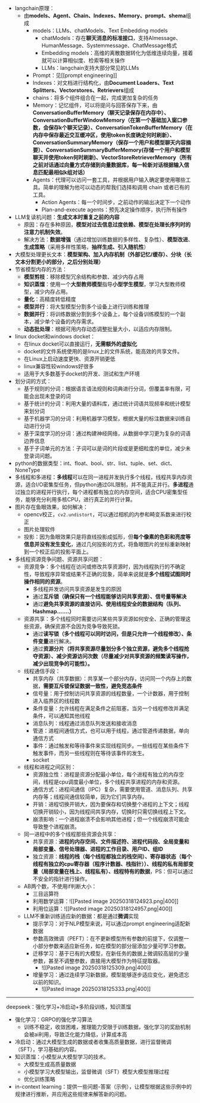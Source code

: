 - langchain原理：
	- 由**models、Agent、Chain、Indexes、Memory、prompt、shema**组成
		- models：LLMs、chatModels、Text Embedding models
			- chatModels：存在**聊天消息的标准接口**，支持AImessage、HumanMessage、Systemmessage、ChatMessage格式
			- Embedding models：高维的离散数据转化为低维连续向量，接着就可以计算相似度、检索等相关操作
			- LLMs：langchain支持大部分常见的LLMs
		- Prompt：见[[prompt engineering]]
		- Indexes：对文档进行结构化，由**Document Loaders、Text Splitters、Vectorstores、Retrievers**组成
		- chains：将多个组件组合在一起，完成更加复杂的任务
		- Memory：记忆组件，可以将提问与回答保存下来，由**ConversationBufferMemory（聊天记录保存在内存中）、ConversationBufferWindowMemory（在第一个基础加入窗口参数，会保存k个聊天记录）、ConversationTokenBufferMemory（在内存中保存最近交互缓冲区，使用token长度确定何时刷新）、ConversationSummaryMemory（保存一个用户和模型聊天内容摘要）、ConversationSummaryBufferMemory(存储一个用户和模型聊天并使用token何时刷新)、VectorStoreRetrieverMemory（所有之前对话通过向量方式存储到向量数据库，每一轮新对话根据输入信息匹配最相似k组对话）**
		- Agents：代理可以访问一套工具，并根据用户输入确定要使用哪些工具。简单的理解为他可以动态的帮我们选择和调用 chain 或者已有的工具。
			- Action Agents：每一个时间步，之前动作的输出决定下一个动作
			- Plan-and-execute agents：预先决定操作顺序，执行所有操作
- LLM复读机问题：**生成文本时重复之前的内容**
	- 原因：存在多种原因，**模型对过去信息过度依赖、模型在处理长序列时的注意力机制失效**。
	- 解决方法：**数据增强**（通过增加训练数据的多样性、复杂性）、**模型改进**、**生成策略**（采用多样性策略，**抽样生成、引入随机性**）
- 大模型处理更长文本：**模型架构、加入内存机制（外部记忆/缓存）、分块（长文本分割更小的部分，之后分别处理）**
- 节省模型内存的方法：
	- **模型剪枝**：移除模型冗余结构和参数、减少内存占用
	- **知识蒸馏**：使用一个**大型教师模型**指导**小型学生模型**，学习大型教师模型，减少内存占用。
	- **量化**：高精度转低精度
	- **模型并行**：将大型模型分割多个设备上进行训练和推理
	- **数据并行**：将训练数据分割到多个设备上，每个设备训练模型的一个副本，减少单个设备的内存需求。
	- **动态批处理**：根据可用内存动态调整批量大小，以适应内存限制。
- linux docket和windows docket：
	- 在linux docket可以直接运行，**无需额外的虚拟化**
	- docket的文件系统使用的是linux上的文件系统，能高效的共享文件。
	- 在Linux上启动速度更快、资源开销更低
	- linux兼容性较windows好很多
	- 适用于大多数基于docket的开发、测试和生产环境
- 划分词的方式：
	- 基于规则的分词：根据语言语法规则和词典进行分词，但覆盖率有限，可能会出现未登录的词
	- 基于统计的分词：利用大量的语料库，通过统计词语共现频率和统计模型来划分词
	- 基于机器学习的分词：利用机器学习模型，根据大量的标注数据来训练自动进行分词
	- 基于深度学习的分词：通过构建神经网络，从数据中学习更为复杂的词语边界信息
	- 基于子词单元的方法：子词可以是词的片段或是更细粒度的单位，减少未登录词问题。
- python的数据类型：int、float、bool、str、list、tuple、set、dict、NoneType
- 多线程和多进程：**多线程**可以在同一进程并发执行多个线程，线程共享内存资源，适合I/O密集型任务，但python通过GIL限制，并不能真正并行。**多进程**通过独立的进程并行执行，每个进程都有独立的内存空间，适合CPU密集型任务，能够充分利用多核CPU，进行真正的并行计算。
- 图片存在鱼眼效果，如何解决：
	- opencv校正，`cv2.undistort`，可以通过相机的内参和畸变系数来进行校正
	- 图片处理软件
	- 投影：因为鱼眼效果只是将直线投影成弧形，但**每个像素的色彩和亮度等信息并没有发生变化**，通过几何投影的方式，将鱼眼图片的坐标重新映射到一个校正后的投影平面上。
- 多线程资源竞争问题、资源共享问题：
	- 资源竞争：多个线程在访问或修改共享资源时，因为线程执行的不确定性，导致程序异常或结果不正确的现象，简单来说就是**多个线程试图同时操作相同的资源**。
		- 多线程并发访问共享资源是发生的原因
		- 通过**互斥锁（确保只有一个线程能够访问共享资源）、信号量等解决**
		- 通过**避免共享资源的直接访问、使用线程安全的数据结构（队列、Hashmap.......）**
	- 资源共享：多个线程同时需要访问某些共享资源如何安全、正确的管理这些资源，确保资源不会因为竞争导致死锁。
		- 通过**读写锁（多个线程可以同时访问，但是只允许一个线程修改）、条件变量**进行解决。
		- 通过**资源分片（将共享资源尽量划分多个独立资源，避免多个线程抢夺资源）、减少资源访问次数（尽量减少对共享资源的频繁读写操作，减少出现竞争的可能性）。**
	- 线程通信手段：
		- 共享内存（共享数据）：共享某一个部分内存，访问同一个内存上的数据，**需要互斥锁保证数据一致性，避免竞态条件**
		- 信号量：用于控制访问共享资源的线程数量，一个计数器，用于控制进入临界区的线程数
		- 条件变量：允许线程在满足条件之前阻塞，当另一个线程修改并满足条件，可以通知其他线程
		- 消息队列：线程通过消息队列发送和接收消息
		- 管道：进程间通信方式，也可以用于线程，通过管道传递数据，单向通信方式
		- 事件：通过触发和等待事件来实现线程同步。一些线程在某些条件下触发事件，而另一些线程则在等待该事件的发生。
		- socket
	- 线程和进程之间区别：
		- 资源独立性：进程是资源分配最小单位，每个进程有独立的内存空间，线程是cpu调度最小单位，多个线程共享进程的内存和资源。
		- 通信方式：进程间通信（IPC）复杂，需要使用管道、消息队列、共享内存等；线程间通信较简单，因为它们共享内存。
		- 开销：进程切换开销大，因为要保存和切换整个进程的上下文；线程切换开销较小，因为线程间共享内存，切换时只需切换线程上下文。
		- 崩溃影响：一个进程崩溃不会影响其他进程；但一个线程崩溃可能会导致整个进程崩溃。
	- 同一进程中的多个线程那些资源会共享：
		- 共享资源：**进程的内存空间、文件描述符、进程代码段、全局变量和局部变量、信号处理器、进程的工作目录、用户ID、组ID**
		- 独立资源：**线程的栈（每个线程都独立的栈空间）、寄存器状态（每个线程有独立的cpu寄存器（程序计数器、栈指针））、线程的私有局部变量（局部变量在栈上、线程私有）、线程特有的数据**，PS：但可以通过不安全的指针进行操作。
	- AB两个数，不使用if判断大小：
		- 三目运算符
		- 利用数学运算：![[Pasted image 20250318124923.png|400]]
		- 利用位运算：![[Pasted image 20250318124957.png|400]]
	- LLM不重新训练适应新的数据：都是通过**微调**实现
		- 提示学习：对于NLP模型来说，可以通过prompt engineering适配新数据
		- 参数高效微调（PEFT）：在不更新模型所有参数的前提下，仅调整一小部分参数来适应新任务，如在模型的部分层添加少量可学习参数。
		- 迁移学习：基于已有的大模型，在新任务的数据上微调较高层的少量参数，甚至不调整参数，直接用大模型作为特征提取器。
			- ![[Pasted image 20250318125309.png|400]]
		- 增量学习：通过连续学习新数据，模型能够逐步适应变化，避免遗忘以前的知识。
			- ![[Pasted image 20250318125333.png|400]]
---
deepseek：强化学习+冷启动+多阶段训练，知识蒸馏
- 强化学习：GRPO的强化学习算法
	- 训练不稳定，收敛困难，推理能力受限于训练数据，强化学习的奖励机制会被ai利用，导致泛化能力降低，计算成本高
- 冷启动：通过大模型生成的数据或者收集高质量数据，进行监督微调（SFT），学习基础的内容。
- 知识蒸馏：小模型从大模型学习的技术。
	- 大模型生成高质量数据
	- 小模型学习大模型输出，监督微调（SFT）模型大模型推理过程
	- 优化训练策略
- in-context learning：提供一些问题-答案（示例），让模型根据这些示例中的规律进行推断，并应用这些规律来解答新的问题。